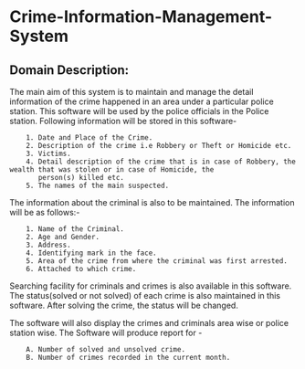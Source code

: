 # Crime-Information-Management-System

## Domain Description:

The main aim of this system is to maintain and manage the detail information of the crime happened in  an  area under a particular police station. This software will be used by the police officials in the Police station. Following information will be stored in this software-

        1. Date and Place of the Crime.
        2. Description of the crime i.e Robbery or Theft or Homicide etc.
        3. Victims.
        4. Detail description of the crime that is in case of Robbery, the wealth that was stolen or in case of Homicide, the
           person(s) killed etc.
        5. The names of the main suspected.

The information about the criminal is also to be maintained. The information will be as follows:-

        1. Name of the Criminal.
        2. Age and Gender.
        3. Address.
        4. Identifying mark in the face.
        5. Area of the crime from where the criminal was first arrested.
        6. Attached to which crime.

Searching facility for criminals and crimes is also available in this software. The status(solved or not solved) of each crime is also  maintained in this software. After solving the crime, the status will be changed. 

The software will also display the crimes and criminals area wise or police station wise. The Software will produce report for -
        
        A. Number of solved and unsolved crime.
        B. Number of crimes recorded in the current month.
